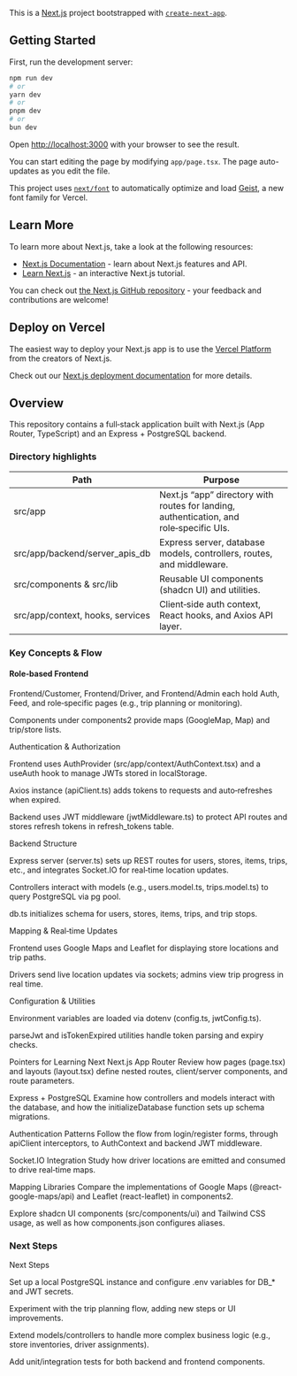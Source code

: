 This is a [Next.js](https://nextjs.org) project bootstrapped with [`create-next-app`](https://nextjs.org/docs/app/api-reference/cli/create-next-app).

## Getting Started

First, run the development server:

```bash
npm run dev
# or
yarn dev
# or
pnpm dev
# or
bun dev
```

Open [http://localhost:3000](http://localhost:3000) with your browser to see the result.

You can start editing the page by modifying `app/page.tsx`. The page auto-updates as you edit the file.

This project uses [`next/font`](https://nextjs.org/docs/app/building-your-application/optimizing/fonts) to automatically optimize and load [Geist](https://vercel.com/font), a new font family for Vercel.

## Learn More

To learn more about Next.js, take a look at the following resources:

- [Next.js Documentation](https://nextjs.org/docs) - learn about Next.js features and API.
- [Learn Next.js](https://nextjs.org/learn) - an interactive Next.js tutorial.

You can check out [the Next.js GitHub repository](https://github.com/vercel/next.js) - your feedback and contributions are welcome!

## Deploy on Vercel

The easiest way to deploy your Next.js app is to use the [Vercel Platform](https://vercel.com/new?utm_medium=default-template&filter=next.js&utm_source=create-next-app&utm_campaign=create-next-app-readme) from the creators of Next.js.

Check out our [Next.js deployment documentation](https://nextjs.org/docs/app/building-your-application/deploying) for more details.

## Overview

This repository contains a full‑stack application built with Next.js (App Router, TypeScript) and an Express + PostgreSQL backend.

### Directory highlights

| Path                                 | Purpose                                                                 |
|-------------------------------------- |-------------------------------------------------------------------------|
| src/app                              | Next.js “app” directory with routes for landing, authentication, and role‑specific UIs. |
| src/app/backend/server_apis_db        | Express server, database models, controllers, routes, and middleware.    |
| src/components & src/lib              | Reusable UI components (shadcn UI) and utilities.                       |
| src/app/context, hooks, services      | Client‑side auth context, React hooks, and Axios API layer.              |

### Key Concepts & Flow

#### Role‑based Frontend

Frontend/Customer, Frontend/Driver, and Frontend/Admin each hold Auth, Feed, and role‑specific pages (e.g., trip planning or monitoring).

Components under components2 provide maps (GoogleMap, Map) and trip/store lists.

Authentication & Authorization

Frontend uses AuthProvider (src/app/context/AuthContext.tsx) and a useAuth hook to manage JWTs stored in localStorage.

Axios instance (apiClient.ts) adds tokens to requests and auto‑refreshes when expired.

Backend uses JWT middleware (jwtMiddleware.ts) to protect API routes and stores refresh tokens in refresh_tokens table.

Backend Structure

Express server (server.ts) sets up REST routes for users, stores, items, trips, etc., and integrates Socket.IO for real‑time location updates.

Controllers interact with models (e.g., users.model.ts, trips.model.ts) to query PostgreSQL via pg pool.

db.ts initializes schema for users, stores, items, trips, and trip stops.

Mapping & Real‑time Updates

Frontend uses Google Maps and Leaflet for displaying store locations and trip paths.

Drivers send live location updates via sockets; admins view trip progress in real time.

Configuration & Utilities

Environment variables are loaded via dotenv (config.ts, jwtConfig.ts).

parseJwt and isTokenExpired utilities handle token parsing and expiry checks.

Pointers for Learning Next
Next.js App Router
Review how pages (page.tsx) and layouts (layout.tsx) define nested routes, client/server components, and route parameters.

Express + PostgreSQL
Examine how controllers and models interact with the database, and how the initializeDatabase function sets up schema migrations.

Authentication Patterns
Follow the flow from login/register forms, through apiClient interceptors, to AuthContext and backend JWT middleware.

Socket.IO Integration
Study how driver locations are emitted and consumed to drive real‑time maps.

Mapping Libraries
Compare the implementations of Google Maps (@react-google-maps/api) and Leaflet (react-leaflet) in components2.

Explore shadcn UI components (src/components/ui) and Tailwind CSS usage, as well as how components.json configures aliases.

### Next Steps
Next Steps

Set up a local PostgreSQL instance and configure .env variables for DB_* and JWT secrets.

Experiment with the trip planning flow, adding new steps or UI improvements.

Extend models/controllers to handle more complex business logic (e.g., store inventories, driver assignments).

Add unit/integration tests for both backend and frontend components.